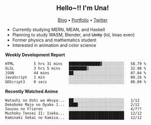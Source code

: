 <h2 align="center">
  Hello~!! I'm Una!
</h2>

<p align="center">
  <a href="https://anarchy.website/">Blog</a> &bull;
  <a href="https://una-ada.github.io/">Portfolio</a> &bull;
  <a href="https://twitter.com/xn__z7x">Twitter</a>
</p>

- Currently studying MERN, MEAN, and Haskell
- Planning to study WASM, Blender, and ~~Unity~~ (lol, lmao even)
- Former physics and mathematics student
- Interested in animation and color science

**Weekly Development Report**

<!--START_SECTION:waka-->

```txt
HTML         5 hrs 31 mins   ██████████████▓░░░░░░░░░░   58.79 %
GLSL         3 hrs 5 mins    ████████▒░░░░░░░░░░░░░░░░   32.98 %
JSON         44 mins         ██░░░░░░░░░░░░░░░░░░░░░░░   07.84 %
JavaScript   1 min           ░░░░░░░░░░░░░░░░░░░░░░░░░   00.26 %
GDScript3    0 secs          ░░░░░░░░░░░░░░░░░░░░░░░░░   00.09 %
```

<!--END_SECTION:waka-->

**Recently Watched Anime**

<!-- RECENT-ANIME:START -->

    Watashi no Oshi wa Akuya...  ██░░░░░░░░░░░░░░░░░░░░░░░   1/12
    Dekoboko Majo no Oyako J...  ████░░░░░░░░░░░░░░░░░░░░░   2/12
    Sousou no Frieren            ░░░░░░░░░░░░░░░░░░░░░░░░░   4/???
    Mushoku Tensei II: Iseka...  █████████████████████████   12/12
    Kaminaki Sekai no Kamisa...  █████████████████████████   12/12
<!-- RECENT-ANIME:END -->
